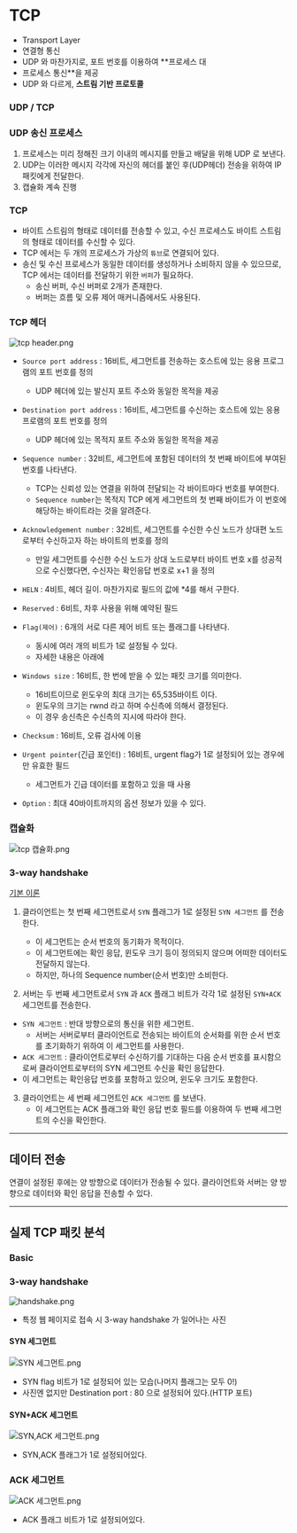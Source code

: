 # TCP
- Transport Layer
- 연결형 통신
- UDP 와 마찬가지로, 포트 번호를 이용하여 **프로세스 대 
- 프로세스 통신**을 제공
- UDP 와 다르게, **스트림 기반 프로토콜**

### UDP / TCP
### UDP 송신 프로세스
1. 프로세스는 미리 정해진 크기 이내의 메시지를 만들고 배달을 위해 UDP 로 보낸다.
2. UDP는 이러한 메시지 각각에 자신의 헤더를 붙인 후(UDP헤더) 전송을 위하여 IP 패킷에게 전달한다.
3. 캡슐화 계속 진행

### TCP 
- 바이트 스트림의 형태로 데이터를 전송할 수 있고, 수신 프로세스도 바이트 스트림의 형태로 데이터를 수신할 수 있다.
- TCP 에서는 두 개의 프로세스가 가상의 `튜브`로 연결되어 있다.
- 송신 및 수신 프로세스가 동일한 데이터를 생성하거나 소비하지 않을 수 있으므로, TCP 에서는 데이터를 전달하기 위한 `버퍼`가 필요하다.
  - 송신 버퍼, 수신 버퍼로 2개가 존재한다.
  - 버퍼는 흐름 및 오류 제어 매커니즘에서도 사용된다.




### TCP 헤더
![tcp header.png](img%2Ftcp%20header.png)
- `Source port address` : 16비트, 세그먼트를 전송하는 호스트에 있는 응용 프로그램의 포트 번호를 정의
  - UDP 헤더에 있는 발신지 포트 주소와 동일한 목적을 제공


- `Destination port address` : 16비트, 세그먼트를 수신하는 호스트에 있는 응용 프로램의 포트 번호를 정의
  - UDP 헤더에 있는 목적지 포트 주소와 동일한 목적을 제공


- `Sequence number` : 32비트, 세그먼트에 포함된 데이터의 첫 번째 바이트에 부여된 번호를 나타낸다.
  - TCP는 신뢰성 있는 연결을 위하여 전달되는 각 바이트마다 번호를 부여한다.
  - `Sequence number`는 목적지 TCP 에게 세그먼트의 첫 번째 바이트가 이 번호에 해당하는 바이트라는 것을 알려준다.


- `Acknowledgement number` : 32비트, 세그먼트를 수신한 수신 노드가 상대편 노드로부터 수신하고자 하는 바이트의 번호를 정의
  - 만일 세그먼트를 수신한 수신 노드가 상대 노드로부터 바이트 번호 x를 성공적으로 수신했다면, 수신자는 확인응답 번호로 x+1 을 정의


- `HELN` : 4비트, 헤더 길이. 마찬가지로 필드의 값에 *4를 해서 구한다.


- `Reserved` : 6비트, 차후 사용을 위해 예약된 필드


- `Flag(제어)` : 6개의 서로 다른 제어 비트 또는 플래그를 나타낸다.
  - 동시에 여러 개의 비트가 1로 설정될 수 있다.
  - 자세한 내용은 아래에

- `Windows size` :  16비트, 한 번에 받을 수 있는 패킷 크기를 의미한다.
  - 16비트이므로 윈도우의 최대 크기는 65,535바이트 이다.
  - 윈도우의 크기는 rwnd 라고 하며 수신측에 의해서 결정된다.
  - 이 경우 송신측은 수신측의 지시에 따라야 한다.


- `Checksum` : 16비트, 오류 검사에 이용


- `Urgent pointer`(긴급 포인터) : 16비트, urgent flag가 1로 설정되어 있는 경우에만 유효한 필드
  - 세그먼트가 긴급 데이터를 포함하고 있을 때 사용


- `Option` : 최대 40바이트까지의 옵션 정보가 있을 수 있다.


### 캡슐화
![tcp 캡슐화.png](img%2Ftcp%20%EC%BA%A1%EC%8A%90%ED%99%94.png)


### 3-way handshake
[기본 이론](https://github.com/royroyee/gonet/tree/main/03-layer/04-transport-layer#tcp-3-way-handshake)
1. 클라이언트는 첫 번째 세그먼트로서 `SYN` 플래그가 1로 설정된 `SYN 세그먼트` 를 전송한다.
   - 이 세그먼트는 순서 번호의 동기화가 목적이다.
   - 이 세그먼트에는 확인 응답, 윈도우 크기 등이 정의되지 않으며 어떠한 데이터도 전달하지 않는다.
   - 하지만, 하나의 Sequence number(순서 번호)만 소비한다.

2. 서버는 두 번째 세그먼트로서 `SYN` 과 `ACK` 플래그 비트가 각각 1로 설정된 `SYN+ACK` 세그먼트를 전송한다.
  - `SYN 세그먼트` : 반대 방향으로의 통신을 위한 세그먼트. 
    - 서버는 서버로부터 클라이언트로 전송되는 바이트의 순서화를 위한 순서 번호를 초기화하기 위하여 이 세그먼트를 사용한다.
  - `ACK 세그먼트` : 클라이언트로부터 수신하기를 기대하는 다음 순서 번호를 표시함으로써 클라이언트로부터의 SYN 세그먼트 수신을 확인 응답한다.
  - 이 세그먼트는 확인응답 번호를 포함하고 있으며, 윈도우 크기도 포함한다.

3. 클라이언트는 세 번째 세그먼트인 `ACK 세그먼트` 를 보낸다.
   - 이 세그먼트는 ACK 플래그와 확인 응답 번호 필드를 이용하여 두 번째 세그먼트의 수신을 확인한다.

---


## 데이터 전송
연결이 설정된 후에는 양 방향으로 데이터가 전송될 수 있다. 클라이언트와 서버는 양 방향으로 데이터와 확인 응답을 전송할 수 있다.



---

## 실제 TCP 패킷 분석

### Basic

### 3-way handshake
![handshake.png](img%2Fhandshake.png)
- 특정 웹 페이지로 접속 시 3-way handshake 가 일어나는 사진

#### SYN 세그먼트
![SYN 세그먼트.png](img%2FSYN%20%EC%84%B8%EA%B7%B8%EB%A8%BC%ED%8A%B8.png)
- SYN flag 비트가 1로 설정되어 있는 모습(나머지 플래그는 모두 0!)
- 사진엔 없지만 Destination port : 80 으로 설정되어 있다.(HTTP 포트)

#### SYN+ACK 세그먼트
![SYN,ACK 세그먼트.png](img%2FSYN%2CACK%20%EC%84%B8%EA%B7%B8%EB%A8%BC%ED%8A%B8.png)
- SYN,ACK 플래그가 1로 설정되어있다.

### ACK 세그먼트
![ACK 세그먼트.png](img%2FACK%20%EC%84%B8%EA%B7%B8%EB%A8%BC%ED%8A%B8.png)
- ACK 플래그 비트가 1로 설정되어있다.